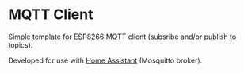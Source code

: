 # MQTT Client
Simple template for ESP8266 MQTT client (subsribe and/or publish to topics).

Developed for use with [Home Assistant](https://www.home-assistant.io/) (Mosquitto broker).
